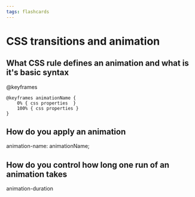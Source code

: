 ```yaml
---
tags: flashcards
---
```


# CSS transitions and animation

## What CSS rule defines an animation and what is it's basic syntax

@keyframes

    @keyframes animationName {
        0% { css properties  }
        100% { css properties }
    }


## How do you apply an animation

animation-name: animationName;


## How do you control how long one run of an animation takes

animation-duration

